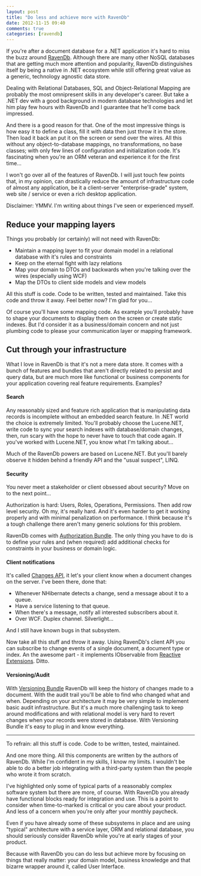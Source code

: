 ```yaml
---
layout: post
title: "Do less and achieve more with RavenDb"
date: 2012-11-15 09:40
comments: true
categories: [ravendb]
---
```


If you're after a document database for a .NET application it's hard to miss the buzz around [RavenDb](http://ravendb.net). Although there are many other NoSQL databases that are getting much more attention and popularity, RavenDb distinguishes itself by being a native in .NET ecosystem while still offering great value as a generic, technology agnostic data store.

Dealing with Relational Databases, SQL and Object-Relational Mapping are probably the most omnipresent skills in any developer's career. But take a .NET dev with a good background in modern database technologies and let him play few hours with RavenDb and I guarantee that he'll come back impressed.

<!-- more -->

And there is a good reason for that. One of the most impressive things is how easy it to define a class, fill it with data then just throw it in the store. Then load it back an put it on the screen or send over the wires. All this without any object-to-database mappings, no transformations, no base classes; with only few lines of configuration and initialization code. It's fascinating when you're an ORM veteran and experience it for the first time...

I won't go over all of the features of RavenDb. I will just touch few points that, in my opinion, can drastically reduce the amount of infrastructure code of almost any application, be it a client-server "enterprise-grade" system, web site / service or even a rich desktop application.

Disclaimer: YMMV. I'm writing about things I've seen or experienced myself.

## Reduce your mapping layers

Things you probably (or certainly) will not need with RavenDb:

- Maintain a mapping layer to fit your domain model in a relational database with it's rules and constraints
- Keep on the eternal fight with lazy relations
- Map your domain to DTOs and backwards when you're talking over the wires (especially using WCF)
- Map the DTOs to client side models and view models

All this stuff is code. Code to be written, tested and maintained. Take this code and throw it away. Feel better now? I'm glad for you...

Of course you'll have some mapping code. As example you'll probably have to shape your documents to display them on the screen or create static indexes. But I'd consider it as a business/domain concern and not just plumbing code to please your communication layer or mapping framework.  

## Cut through your infrastructure 

What I love in RavenDb is that it's not a mere data store. It comes with a bunch of features and bundles that aren't directly related to persist and query data, but are much more like functional or business components for your application covering real feature requirements. Examples?

#### Search

Any reasonably sized and feature rich application that is manipulating data records is incomplete without an embedded search feature. In .NET world the choice is extremely limited. You'll probably choose the Lucene.NET, write code to sync your search indexes with database/domain changes, then, run scary with the hope to never have to touch that code again. If you've worked with Lucene.NET, you know what I'm talking about...

Much of the RavenDb powers are based on Lucene.NET. But you'll barely observe it hidden behind a friendly API and the "usual suspect", LINQ.

#### Security

You never meet a stakeholder or client obsessed about security? Move on to the next point...

Authorization is hard: Users, Roles, Operations, Permissions. Then add row level security. Oh my, it's really hard. And it's even harder to get it working properly and with minimal penalization on performance. I think because it's a tough challenge there aren't many generic solutions for this problem. 

RavenDb comes with [Authorization Bundle](http://ravendb.net/docs/server/bundles/authorization). The only thing you have to do is to define your rules and (when required) add additional checks for constraints in your business or domain logic.

#### Client notifications

It's called [Changes API](http://ayende.com/blog/157121/awesome-feature-of-the-day-ravendb-changes-api), it let's your client know when a document changes on the server. I've been there, done that: 

- Whenever NHibernate detects a change, send a message about it to a queue. 
- Have a service listening to that queue.
- When there's a message, notify all interested subscribers about it.
- Over WCF. Duplex channel. Silverlight...

And I still have known bugs in that subsystem.

Now take all this stuff and throw it away. Using RavenDb's client API you can subscribe to change events of a single document, a document type or index. An the awesome part - it implements IObservable from [Reactive Extensions](http://www.introtorx.com/). Ditto.

#### Versioning/Audit

With [Versioning Bundle](http://ravendb.net/docs/server/bundles/versioning) RavenDb will keep the history of changes made to a document. With the audit trail you'll be able to find who changed what and when. Depending on your architecture it may be very simple to implement basic audit infrastructure. But it's a much more challenging task to keep around modifications and with relational model is very hard to revert changes when your records were stored in database. With Versioning Bundle it's easy to plug in and know everything.

---

To refrain: all this stuff is code. Code to be written, tested, maintained.

And one more thing. All this components are written by the authors of RavenDb. While I'm confident in my skills, I know my limits. I wouldn't be able to do a better job integrating with a third-party system than the people who wrote it from scratch.

I've highlighted only some of typical parts of a reasonably complex software system but there are more, of course. With RavenDb you already have functional blocks ready for integration and use. This is a point to consider when time-to-marked is critical or you care about your product. And less of a concern when you're only after your monthly paycheck.

Even if you have already some of these subsystems in place and are using "typical" architecture with a service layer, ORM and relational database, you should seriously consider RavenDb while you're at early stages of your product. 

Because with RavenDb you can do less but achieve more by focusing on things that really matter: your domain model, business knowledge and that bizarre wrapper around it, called User Interface.
